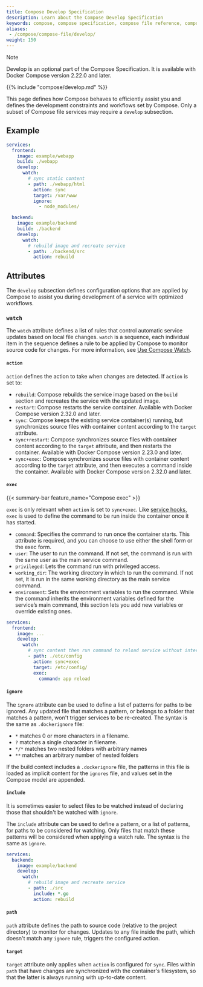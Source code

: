 ```yaml
---
title: Compose Develop Specification
description: Learn about the Compose Develop Specification
keywords: compose, compose specification, compose file reference, compose develop specification
aliases:
 - /compose/compose-file/develop/
weight: 150
---
```


> [!NOTE] 
>
> Develop is an optional part of the Compose Specification. It is available with Docker Compose version 2.22.0 and later.

{{% include "compose/develop.md" %}}

This page defines how Compose behaves to efficiently assist you and defines the development constraints and workflows set by Compose. Only a subset of Compose file services may require a `develop` subsection.

## Example

```yaml
services:
  frontend:
    image: example/webapp
    build: ./webapp
    develop:
      watch: 
        # sync static content
        - path: ./webapp/html
          action: sync
          target: /var/www
          ignore:
            - node_modules/

  backend:
    image: example/backend
    build: ./backend
    develop:
      watch: 
        # rebuild image and recreate service
        - path: ./backend/src
          action: rebuild
```

## Attributes

<!-- vale Docker.HeadingSentenceCase = NO ) -->

The `develop` subsection defines configuration options that are applied by Compose to assist you during development of a service with optimized workflows.

### `watch`

The `watch` attribute defines a list of rules that control automatic service updates based on local file changes. `watch` is a sequence, each individual item in the sequence defines a rule to be applied by 
Compose to monitor source code for changes. For more information, see [Use Compose Watch](/manuals/compose/how-tos/file-watch.md).

#### `action`

`action` defines the action to take when changes are detected. If `action` is set to:

- `rebuild`: Compose rebuilds the service image based on the `build` section and recreates the service with the updated image.
- `restart`: Compose restarts the service container. Available with Docker Compose version 2.32.0 and later.
- `sync`: Compose keeps the existing service container(s) running, but synchronizes source files with container content according to the `target` attribute.
- `sync+restart`: Compose synchronizes source files with container content according to the `target` attribute, and then restarts the container. Available with Docker Compose version 2.23.0 and later.
- `sync+exec`: Compose synchronizes source files with container content according to the `target` attribute, and then executes a command inside the container. Available with Docker Compose version 2.32.0 and later.

#### `exec`

{{< summary-bar feature_name="Compose exec" >}}

`exec` is only relevant when `action` is set to `sync+exec`. Like [service hooks](services.md#post_start), `exec` is used to define the command to be run inside the container once it has started.

- `command`: Specifies the command to run once the container starts. This attribute is required, and you can choose to use either the shell form or the exec form.
- `user`: The user to run the command. If not set, the command is run with the same user as the main service command.
- `privileged`: Lets the command run with privileged access.
- `working_dir`: The working directory in which to run the command. If not set, it is run in the same working directory as the main service command.
- `environment`: Sets the environment variables to run the command. While the command inherits the environment variables defined for the service’s main command, this section lets you add new variables or override existing ones.

```yaml
services:
  frontend:
    image: ...
    develop:
      watch: 
        # sync content then run command to reload service without interruption
        - path: ./etc/config
          action: sync+exec
          target: /etc/config/
          exec:
            command: app reload
```

#### `ignore`

The `ignore` attribute can be used to define a list of patterns for paths to be ignored. Any updated file
that matches a pattern, or belongs to a folder that matches a pattern, won't trigger services to be re-created. 
The syntax is the same as `.dockerignore` file: 

- `*` matches 0 or more characters in a filename. 
- `?` matches a single character in filename. 
- `*/*` matches two nested folders with arbitrary names
- `**` matches an arbitrary number of nested folders

If the build context includes a `.dockerignore` file, the patterns in this file is loaded as implicit content
for the `ignores` file, and values set in the Compose model are appended.

#### `include`

It is sometimes easier to select files to be watched instead of declaring those that shouldn't be watched with `ignore`.

The `include` attribute can be used to define a pattern, or a list of patterns, for paths to be considered for watching.
Only files that match these patterns will be considered when applying a watch rule. The syntax is the same as `ignore`.

```yaml
services:
  backend:
    image: example/backend
    develop:
      watch: 
        # rebuild image and recreate service
        - path: ./src
          include: *.go  
          action: rebuild
```

#### `path`

`path` attribute defines the path to source code (relative to the project directory) to monitor for changes. Updates to any file
inside the path, which doesn't match any `ignore` rule, triggers the configured action.

#### `target`

`target` attribute only applies when `action` is configured for `sync`. Files within `path` that have changes are synchronized with the container's filesystem, so that the latter is always running with up-to-date content.
